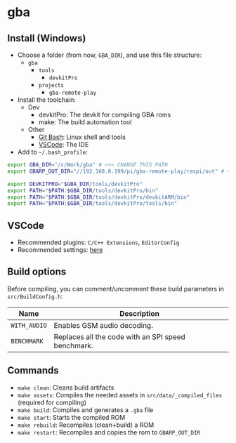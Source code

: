 # gba

## Install (Windows)

- Choose a folder (from now, `GBA_DIR`), and use this file structure:
	* `gba`
		* `tools`
			* `devkitPro`
		* `projects`
			* `gba-remote-play`
- Install the toolchain:
  * Dev
    * devkitPro: The devkit for compiling GBA roms
    * make: The build automation tool
  * Other
    * [Git Bash](https://gitforwindows.org): Linux shell and tools
    * [VSCode](https://code.visualstudio.com): The IDE
- Add to `~/.bash_profile`:
```bash
export GBA_DIR="/c/Work/gba" # <<< CHANGE THIS PATH
export GBARP_OUT_DIR="//192.168.0.199/pi/gba-remote-play/raspi/out" # <<< CHANGE THIS PATH

export DEVKITPRO="$GBA_DIR/tools/devkitPro"
export PATH="$PATH:$GBA_DIR/tools/devkitPro/bin"
export PATH="$PATH:$GBA_DIR/tools/devkitPro/devkitARM/bin"
export PATH="$PATH:$GBA_DIR/tools/devkitPro/tools/bin"
```

## VSCode

- Recommended plugins: `C/C++ Extensions`, `EditorConfig`
- Recommended settings: [here](scripts/vscode_settings.json)

## Build options

Before compiling, you can comment/uncomment these build parameters in `src/BuildConfig.h`:

Name | Description
--- | ---
`WITH_AUDIO` | Enables GSM audio decoding.
`BENCHMARK` | Replaces all the code with an SPI speed benchmark.

## Commands

- `make clean`: Cleans build artifacts
- `make assets`: Compiles the needed assets in `src/data/_compiled_files` (required for compiling)
- `make build`: Compiles and generates a `.gba` file
- `make start`: Starts the compiled ROM
- `make rebuild`: Recompiles (clean+build) a ROM
- `make restart`: Recompiles and copies the rom to `GBARP_OUT_DIR`
